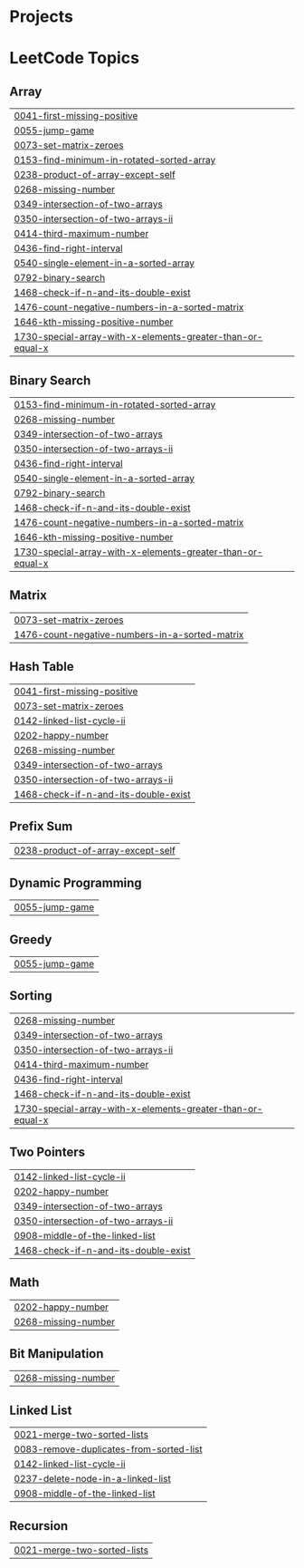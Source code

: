 # Projects
<!---LeetCode Topics Start-->
# LeetCode Topics
## Array
|  |
| ------- |
| [0041-first-missing-positive](https://github.com/DivyanshiSharma15/Projects/tree/master/0041-first-missing-positive) |
| [0055-jump-game](https://github.com/DivyanshiSharma15/Projects/tree/master/0055-jump-game) |
| [0073-set-matrix-zeroes](https://github.com/DivyanshiSharma15/Projects/tree/master/0073-set-matrix-zeroes) |
| [0153-find-minimum-in-rotated-sorted-array](https://github.com/DivyanshiSharma15/Projects/tree/master/0153-find-minimum-in-rotated-sorted-array) |
| [0238-product-of-array-except-self](https://github.com/DivyanshiSharma15/Projects/tree/master/0238-product-of-array-except-self) |
| [0268-missing-number](https://github.com/DivyanshiSharma15/Projects/tree/master/0268-missing-number) |
| [0349-intersection-of-two-arrays](https://github.com/DivyanshiSharma15/Projects/tree/master/0349-intersection-of-two-arrays) |
| [0350-intersection-of-two-arrays-ii](https://github.com/DivyanshiSharma15/Projects/tree/master/0350-intersection-of-two-arrays-ii) |
| [0414-third-maximum-number](https://github.com/DivyanshiSharma15/Projects/tree/master/0414-third-maximum-number) |
| [0436-find-right-interval](https://github.com/DivyanshiSharma15/Projects/tree/master/0436-find-right-interval) |
| [0540-single-element-in-a-sorted-array](https://github.com/DivyanshiSharma15/Projects/tree/master/0540-single-element-in-a-sorted-array) |
| [0792-binary-search](https://github.com/DivyanshiSharma15/Projects/tree/master/0792-binary-search) |
| [1468-check-if-n-and-its-double-exist](https://github.com/DivyanshiSharma15/Projects/tree/master/1468-check-if-n-and-its-double-exist) |
| [1476-count-negative-numbers-in-a-sorted-matrix](https://github.com/DivyanshiSharma15/Projects/tree/master/1476-count-negative-numbers-in-a-sorted-matrix) |
| [1646-kth-missing-positive-number](https://github.com/DivyanshiSharma15/Projects/tree/master/1646-kth-missing-positive-number) |
| [1730-special-array-with-x-elements-greater-than-or-equal-x](https://github.com/DivyanshiSharma15/Projects/tree/master/1730-special-array-with-x-elements-greater-than-or-equal-x) |
## Binary Search
|  |
| ------- |
| [0153-find-minimum-in-rotated-sorted-array](https://github.com/DivyanshiSharma15/Projects/tree/master/0153-find-minimum-in-rotated-sorted-array) |
| [0268-missing-number](https://github.com/DivyanshiSharma15/Projects/tree/master/0268-missing-number) |
| [0349-intersection-of-two-arrays](https://github.com/DivyanshiSharma15/Projects/tree/master/0349-intersection-of-two-arrays) |
| [0350-intersection-of-two-arrays-ii](https://github.com/DivyanshiSharma15/Projects/tree/master/0350-intersection-of-two-arrays-ii) |
| [0436-find-right-interval](https://github.com/DivyanshiSharma15/Projects/tree/master/0436-find-right-interval) |
| [0540-single-element-in-a-sorted-array](https://github.com/DivyanshiSharma15/Projects/tree/master/0540-single-element-in-a-sorted-array) |
| [0792-binary-search](https://github.com/DivyanshiSharma15/Projects/tree/master/0792-binary-search) |
| [1468-check-if-n-and-its-double-exist](https://github.com/DivyanshiSharma15/Projects/tree/master/1468-check-if-n-and-its-double-exist) |
| [1476-count-negative-numbers-in-a-sorted-matrix](https://github.com/DivyanshiSharma15/Projects/tree/master/1476-count-negative-numbers-in-a-sorted-matrix) |
| [1646-kth-missing-positive-number](https://github.com/DivyanshiSharma15/Projects/tree/master/1646-kth-missing-positive-number) |
| [1730-special-array-with-x-elements-greater-than-or-equal-x](https://github.com/DivyanshiSharma15/Projects/tree/master/1730-special-array-with-x-elements-greater-than-or-equal-x) |
## Matrix
|  |
| ------- |
| [0073-set-matrix-zeroes](https://github.com/DivyanshiSharma15/Projects/tree/master/0073-set-matrix-zeroes) |
| [1476-count-negative-numbers-in-a-sorted-matrix](https://github.com/DivyanshiSharma15/Projects/tree/master/1476-count-negative-numbers-in-a-sorted-matrix) |
## Hash Table
|  |
| ------- |
| [0041-first-missing-positive](https://github.com/DivyanshiSharma15/Projects/tree/master/0041-first-missing-positive) |
| [0073-set-matrix-zeroes](https://github.com/DivyanshiSharma15/Projects/tree/master/0073-set-matrix-zeroes) |
| [0142-linked-list-cycle-ii](https://github.com/IvoryDawn/Projects/tree/master/0142-linked-list-cycle-ii) |
| [0202-happy-number](https://github.com/IvoryDawn/Projects/tree/master/0202-happy-number) |
| [0268-missing-number](https://github.com/DivyanshiSharma15/Projects/tree/master/0268-missing-number) |
| [0349-intersection-of-two-arrays](https://github.com/DivyanshiSharma15/Projects/tree/master/0349-intersection-of-two-arrays) |
| [0350-intersection-of-two-arrays-ii](https://github.com/DivyanshiSharma15/Projects/tree/master/0350-intersection-of-two-arrays-ii) |
| [1468-check-if-n-and-its-double-exist](https://github.com/DivyanshiSharma15/Projects/tree/master/1468-check-if-n-and-its-double-exist) |
## Prefix Sum
|  |
| ------- |
| [0238-product-of-array-except-self](https://github.com/DivyanshiSharma15/Projects/tree/master/0238-product-of-array-except-self) |
## Dynamic Programming
|  |
| ------- |
| [0055-jump-game](https://github.com/DivyanshiSharma15/Projects/tree/master/0055-jump-game) |
## Greedy
|  |
| ------- |
| [0055-jump-game](https://github.com/DivyanshiSharma15/Projects/tree/master/0055-jump-game) |
## Sorting
|  |
| ------- |
| [0268-missing-number](https://github.com/DivyanshiSharma15/Projects/tree/master/0268-missing-number) |
| [0349-intersection-of-two-arrays](https://github.com/DivyanshiSharma15/Projects/tree/master/0349-intersection-of-two-arrays) |
| [0350-intersection-of-two-arrays-ii](https://github.com/DivyanshiSharma15/Projects/tree/master/0350-intersection-of-two-arrays-ii) |
| [0414-third-maximum-number](https://github.com/DivyanshiSharma15/Projects/tree/master/0414-third-maximum-number) |
| [0436-find-right-interval](https://github.com/DivyanshiSharma15/Projects/tree/master/0436-find-right-interval) |
| [1468-check-if-n-and-its-double-exist](https://github.com/DivyanshiSharma15/Projects/tree/master/1468-check-if-n-and-its-double-exist) |
| [1730-special-array-with-x-elements-greater-than-or-equal-x](https://github.com/DivyanshiSharma15/Projects/tree/master/1730-special-array-with-x-elements-greater-than-or-equal-x) |
## Two Pointers
|  |
| ------- |
| [0142-linked-list-cycle-ii](https://github.com/IvoryDawn/Projects/tree/master/0142-linked-list-cycle-ii) |
| [0202-happy-number](https://github.com/IvoryDawn/Projects/tree/master/0202-happy-number) |
| [0349-intersection-of-two-arrays](https://github.com/DivyanshiSharma15/Projects/tree/master/0349-intersection-of-two-arrays) |
| [0350-intersection-of-two-arrays-ii](https://github.com/DivyanshiSharma15/Projects/tree/master/0350-intersection-of-two-arrays-ii) |
| [0908-middle-of-the-linked-list](https://github.com/IvoryDawn/Projects/tree/master/0908-middle-of-the-linked-list) |
| [1468-check-if-n-and-its-double-exist](https://github.com/DivyanshiSharma15/Projects/tree/master/1468-check-if-n-and-its-double-exist) |
## Math
|  |
| ------- |
| [0202-happy-number](https://github.com/IvoryDawn/Projects/tree/master/0202-happy-number) |
| [0268-missing-number](https://github.com/DivyanshiSharma15/Projects/tree/master/0268-missing-number) |
## Bit Manipulation
|  |
| ------- |
| [0268-missing-number](https://github.com/DivyanshiSharma15/Projects/tree/master/0268-missing-number) |
## Linked List
|  |
| ------- |
| [0021-merge-two-sorted-lists](https://github.com/IvoryDawn/Projects/tree/master/0021-merge-two-sorted-lists) |
| [0083-remove-duplicates-from-sorted-list](https://github.com/IvoryDawn/Projects/tree/master/0083-remove-duplicates-from-sorted-list) |
| [0142-linked-list-cycle-ii](https://github.com/IvoryDawn/Projects/tree/master/0142-linked-list-cycle-ii) |
| [0237-delete-node-in-a-linked-list](https://github.com/IvoryDawn/Projects/tree/master/0237-delete-node-in-a-linked-list) |
| [0908-middle-of-the-linked-list](https://github.com/IvoryDawn/Projects/tree/master/0908-middle-of-the-linked-list) |
## Recursion
|  |
| ------- |
| [0021-merge-two-sorted-lists](https://github.com/IvoryDawn/Projects/tree/master/0021-merge-two-sorted-lists) |
<!---LeetCode Topics End-->